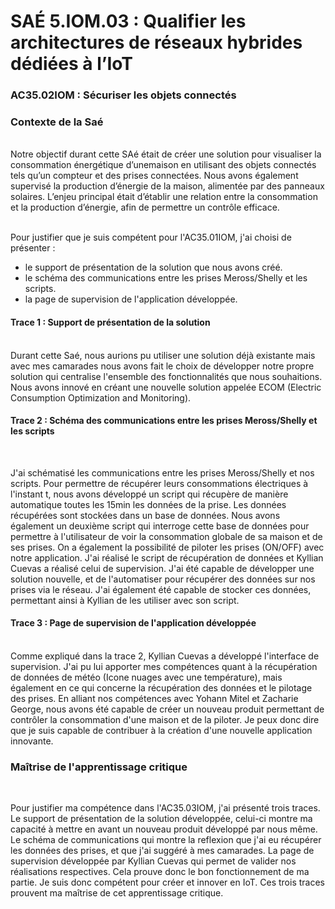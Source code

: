 # SAÉ 5.IOM.03 : Qualifier les architectures de réseaux hybrides dédiées à l’IoT
### AC35.02IOM : Sécuriser les objets connectés
### Contexte de la Saé
<br/>
Notre objectif durant cette SAé était de créer une solution pour visualiser la consommation énergétique d’unemaison en utilisant des objets connectés tels qu’un compteur et des prises connectées. 
Nous avons également supervisé la production d’énergie de la maison, alimentée par des panneaux solaires.
L’enjeu principal était d’établir une relation entre la consommation et la production d’énergie, afin de permettre un contrôle efficace.


<br/>Pour justifier que je suis compétent pour l'AC35.01IOM, j'ai choisi de présenter :
- le support de présentation de la solution que nous avons créé.
- le schéma des communications entre les prises Meross/Shelly et les scripts.
- la page de supervision de l'application développée.

#### Trace 1 : Support de présentation de la solution
<br/>
Durant cette Saé, nous aurions pu utiliser une solution déjà existante mais avec mes camarades nous avons fait le choix de développer notre propre solution qui centralise l'ensemble des fonctionnalités que nous souhaitions.
Nous avons innové en créant une nouvelle solution appelée ECOM (Electric Consumption Optimization and Monitoring).
<br/>

#### Trace 2 : Schéma des communications entre les prises Meross/Shelly et les scripts
<br/>

J'ai schématisé les communications entre les prises Meross/Shelly et nos scripts.
Pour permettre de récupérer leurs consommations électriques à l'instant t, nous avons développé un script qui récupère de manière automatique toutes les 15min les données de la prise.
Les données récupérées sont stockées dans un base de données.
Nous avons également un deuxième script qui interroge cette base de données pour permettre à l'utilisateur de voir la consommation globale de sa maison et de ses prises. On a également la possibilité de piloter les prises (ON/OFF) avec notre application.
J'ai réalisé le script de récupération de données et Kyllian Cuevas a réalisé celui de supervision. J'ai été capable de développer une solution nouvelle, et de l'automatiser pour récupérer des données sur nos prises via le réseau.
J'ai également été capable de stocker ces données, permettant ainsi à Kyllian de les utiliser avec son script.
<br/>
#### Trace 3 : Page de supervision de l'application développée
<br/>
Comme expliqué dans la trace 2, Kyllian Cuevas a développé l'interface de supervision. J'ai pu lui apporter mes compétences quant à la récupération de données de météo (Icone nuages avec une température), mais également en ce qui concerne la récupération des données et le pilotage des prises.
En alliant nos compétences avec Yohann Mitel et Zacharie George, nous avons été capable de créer un nouveau produit permettant de contrôler la consommation d'une maison et de la piloter.
Je peux donc dire que je suis capable de contribuer à la création d'une nouvelle application innovante.

<br/>

### Maîtrise de l'apprentissage critique
<br/>

Pour justifier ma compétence dans l'AC35.03IOM, j'ai présenté trois traces. 
Le support de présentation de la solution développée, celui-ci montre ma capacité à mettre en avant un nouveau produit développé par nous même.
Le schéma de communications qui montre la reflexion que j'ai eu récupérer les données des prises, et que j'ai suggéré à mes camarades.
La page de supervision développée par Kyllian Cuevas qui permet de valider nos réalisations respectives. Cela prouve donc le bon fonctionnement de ma partie.
Je suis donc compétent pour créer et innover en IoT.
Ces trois traces prouvent ma maîtrise de cet apprentissage critique.
